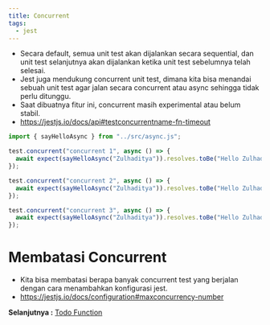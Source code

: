 ```yaml
---
title: Concurrent
tags:
  - jest
---
```


- Secara default, semua unit test akan dijalankan secara sequential, dan unit test selanjutnya akan dijalankan ketika unit test sebelumnya telah selesai.
- Jest juga mendukung concurrent unit test, dimana kita bisa menandai sebuah unit test agar jalan secara concurrent atau async sehingga tidak perlu ditunggu.
- Saat dibuatnya fitur ini, concurrent masih experimental atau belum stabil.
- https://jestjs.io/docs/api#testconcurrentname-fn-timeout

```js
import { sayHelloAsync } from "../src/async.js";

test.concurrent("concurrent 1", async () => {
  await expect(sayHelloAsync("Zulhaditya")).resolves.toBe("Hello Zulhaditya");
});

test.concurrent("concurrent 2", async () => {
  await expect(sayHelloAsync("Zulhaditya")).resolves.toBe("Hello Zulhaditya");
});

test.concurrent("concurrent 3", async () => {
  await expect(sayHelloAsync("Zulhaditya")).resolves.toBe("Hello Zulhaditya");
});
```

# Membatasi Concurrent

- Kita bisa membatasi berapa banyak concurrent test yang berjalan dengan cara menambahkan konfigurasi jest.
- https://jestjs.io/docs/configuration#maxconcurrency-number

**Selanjutnya :** [Todo Function](todofunction.md)